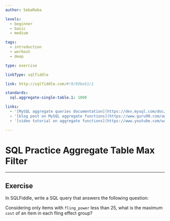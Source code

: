 ```yaml
---
author: SebaRaba

levels:
  - beginner
  - basic
  - medium

tags:
  - introduction
  - workout
  - deep

type: exercise

linkType: sqlfiddle

link: http://sqlfiddle.com/#!9/03be51/1

standards:
  sql.aggregate-single-table.1: 1000

links:
  - '[MySQL aggregate queries documentation](https://dev.mysql.com/doc/refman/5.7/en/group-by-functions.html){documentation}'
  - '[blog post on MySQL aggregate functions](https://www.guru99.com/aggregate-functions.html){website}'
  - '[video tutorial on aggregate functions](https://www.youtube.com/watch?v=sgAvl7ry5jY){video}'

---
```


# SQL Practice Aggregate Table Max Filter

---        
## Exercise

In SQLFiddle, write a SQL query that answers the following question:

Considering only items with `fling_power` less than 25, what is the maximum `cost` of an item in each fling effect group?
